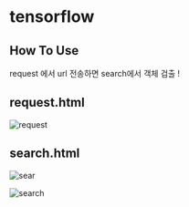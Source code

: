 # tensorflow

## How To Use

request 에서 url 전송하면 search에서 객체 검출 ! 


## request.html

![request](https://user-images.githubusercontent.com/66376774/99023826-c08afe00-25a8-11eb-80e2-41271680ede3.GIF)

## search.html
  
![sear](https://user-images.githubusercontent.com/66376774/99023839-c84aa280-25a8-11eb-9983-54157fb7b370.GIF)

![search](https://user-images.githubusercontent.com/66376774/99023835-c680df00-25a8-11eb-8f81-98547065bb51.GIF)

